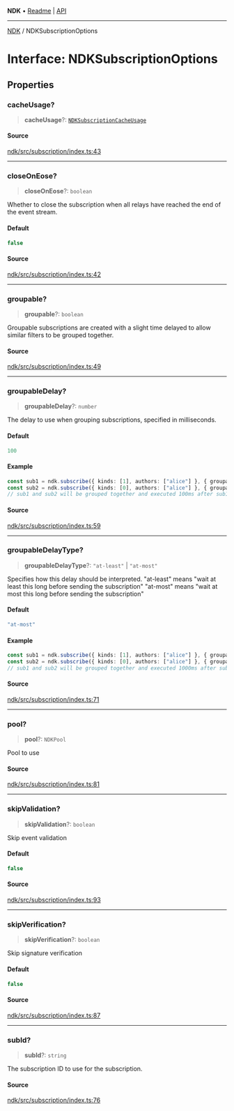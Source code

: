 **NDK** • [Readme](../README.md) \| [API](../globals.md)

***

[NDK](../README.md) / NDKSubscriptionOptions

# Interface: NDKSubscriptionOptions

## Properties

### cacheUsage?

> **cacheUsage**?: [`NDKSubscriptionCacheUsage`](../enumerations/NDKSubscriptionCacheUsage.md)

#### Source

[ndk/src/subscription/index.ts:43](https://github.com/nostr-dev-kit/ndk/blob/d04eef3/ndk/src/subscription/index.ts#L43)

***

### closeOnEose?

> **closeOnEose**?: `boolean`

Whether to close the subscription when all relays have reached the end of the event stream.

#### Default

```ts
false
```

#### Source

[ndk/src/subscription/index.ts:42](https://github.com/nostr-dev-kit/ndk/blob/d04eef3/ndk/src/subscription/index.ts#L42)

***

### groupable?

> **groupable**?: `boolean`

Groupable subscriptions are created with a slight time
delayed to allow similar filters to be grouped together.

#### Source

[ndk/src/subscription/index.ts:49](https://github.com/nostr-dev-kit/ndk/blob/d04eef3/ndk/src/subscription/index.ts#L49)

***

### groupableDelay?

> **groupableDelay**?: `number`

The delay to use when grouping subscriptions, specified in milliseconds.

#### Default

```ts
100
```

#### Example

```ts
const sub1 = ndk.subscribe({ kinds: [1], authors: ["alice"] }, { groupableDelay: 100 });
const sub2 = ndk.subscribe({ kinds: [0], authors: ["alice"] }, { groupableDelay: 1000 });
// sub1 and sub2 will be grouped together and executed 100ms after sub1 was created
```

#### Source

[ndk/src/subscription/index.ts:59](https://github.com/nostr-dev-kit/ndk/blob/d04eef3/ndk/src/subscription/index.ts#L59)

***

### groupableDelayType?

> **groupableDelayType**?: `"at-least"` \| `"at-most"`

Specifies how this delay should be interpreted.
"at-least" means "wait at least this long before sending the subscription"
"at-most" means "wait at most this long before sending the subscription"

#### Default

```ts
"at-most"
```

#### Example

```ts
const sub1 = ndk.subscribe({ kinds: [1], authors: ["alice"] }, { groupableDelay: 100, groupableDelayType: "at-least" });
const sub2 = ndk.subscribe({ kinds: [0], authors: ["alice"] }, { groupableDelay: 1000, groupableDelayType: "at-most" });
// sub1 and sub2 will be grouped together and executed 1000ms after sub1 was created
```

#### Source

[ndk/src/subscription/index.ts:71](https://github.com/nostr-dev-kit/ndk/blob/d04eef3/ndk/src/subscription/index.ts#L71)

***

### pool?

> **pool**?: `NDKPool`

Pool to use

#### Source

[ndk/src/subscription/index.ts:81](https://github.com/nostr-dev-kit/ndk/blob/d04eef3/ndk/src/subscription/index.ts#L81)

***

### skipValidation?

> **skipValidation**?: `boolean`

Skip event validation

#### Default

```ts
false
```

#### Source

[ndk/src/subscription/index.ts:93](https://github.com/nostr-dev-kit/ndk/blob/d04eef3/ndk/src/subscription/index.ts#L93)

***

### skipVerification?

> **skipVerification**?: `boolean`

Skip signature verification

#### Default

```ts
false
```

#### Source

[ndk/src/subscription/index.ts:87](https://github.com/nostr-dev-kit/ndk/blob/d04eef3/ndk/src/subscription/index.ts#L87)

***

### subId?

> **subId**?: `string`

The subscription ID to use for the subscription.

#### Source

[ndk/src/subscription/index.ts:76](https://github.com/nostr-dev-kit/ndk/blob/d04eef3/ndk/src/subscription/index.ts#L76)
